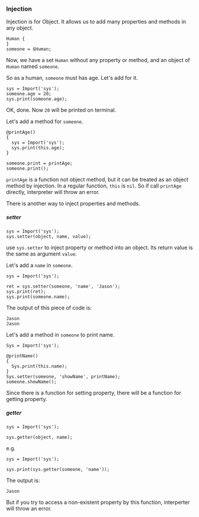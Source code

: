 ### Injection

Injection is for Object. It allows us to add many properties and methods in any object.

```
Human {
}
someone = $Human;
```

Now, we have a set `Human` without any property or method, and an object of `Human` named `someone`.

So as a human, `someone` must has age. Let's add for it.

```
sys = Import('sys');
someone.age = 20;
sys.print(someone.age);
```

OK, done. Now `20` will be printed on terminal.

Let's add a method for `someone`.

```
@printAge()
{
  sys = Import('sys');
  sys.print(this.age);
}

someone.print = printAge;
someone.print();
```

`printAge` is a function not object method, but it can be treated as an object method by injection. In a regular function, `this` is `nil`. So if call `printAge` directly, interpreter will throw an error.



There is another way to inject properties and methods.

##### setter

```
sys = Import('sys');
sys.setter(object, name, value);
```

use `sys.setter` to inject property or method into an object. Its return value is the same as argument `value`.

Let's add a `name` in `someone`.

```
sys = Import('sys');

ret = sys.setter(someone, 'name', 'Jason');
sys.print(ret);
sys.print(someone.name);
```

The output of this piece of code is:

```
Jason
Jason
```

Let's add a method in `someone` to print name.

```
Sys = Import('sys');

@printName()
{
  Sys.print(this.name);
}
Sys.setter(someone, 'showName', printName);
someone.showName();
```



Since there is a function for setting property, there will be a function for getting property.

##### getter

```
sys = Import('sys');

sys.getter(object, name);
```

e.g.

```
sys = Import('sys');

sys.print(sys.getter(someone, 'name'));
```

The output is:

```
Jason
```

But if you try to access a non-existent property by this function, interperter will throw an error.

